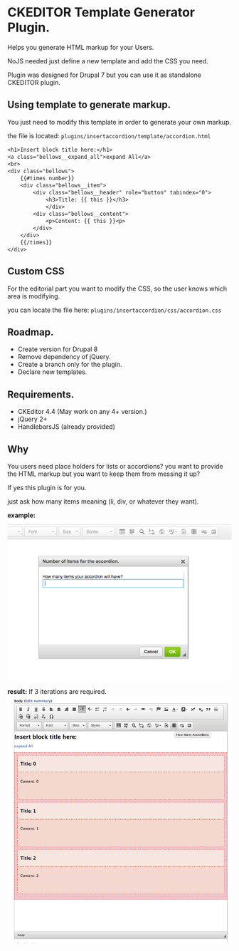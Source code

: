# CKEDITOR Template Generator Plugin.

 Helps you generate HTML markup for your Users.

 NoJS needed just define a new template and add the CSS you need.

Plugin was designed for Drupal 7 but you can use it as standalone CKEDITOR plugin.

## Using template to generate markup.

You just need to modify this template in order to generate your own markup.

the file is located: `plugins/insertaccordion/template/accordion.html`

```
<h1>Insert block title here:</h1>
<a class="bellows__expand_all">expand All</a>
<br>
<div class="bellows">
    {{#times number}}
    <div class="bellows__item">
        <div class="bellows__header" role="button" tabindex="0">
            <h3>Title: {{ this }}</h3>
            </div>
        <div class="bellows__content">
            <p>Content: {{ this }}<p>
        </div>
    </div>
    {{/times}}
</div>
```

## Custom CSS

For the editorial part you want to modify the CSS, so the user knows which area is modifying.

you can locate the file here: `plugins/insertaccordion/css/accordion.css`

## Roadmap.

- Create version for Drupal 8
- Remove dependency of jQuery.
- Create a branch only for the plugin.
- Declare new templates.

## Requirements.

- CKEditor 4.4 (May work on any 4+ version.)
- jQuery 2+
- HandlebarsJS (already provided)

## Why

You users need place holders for lists or accordions?
you want to provide the HTML markup but you want to keep them from messing it up?

If yes this plugin is for you.

just ask how many items meaning (li, div, or whatever they want).

**example:**
![alt tag](https://raw.githubusercontent.com/isramv/ckeditor_insertaccordion/wiki/images/prompt.png)

**result:** If 3 iterations are required.
![alt tag](https://raw.githubusercontent.com/isramv/ckeditor_insertaccordion/wiki/images/result.png)
